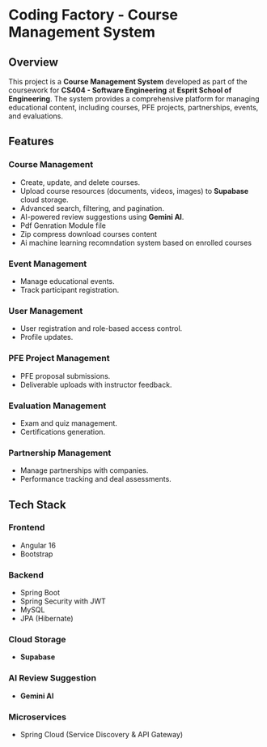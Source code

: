 # Coding Factory - Course Management System

## Overview
This project is a **Course Management System** developed as part of the coursework for **CS404 - Software Engineering** at **Esprit School of Engineering**. The system provides a comprehensive platform for managing educational content, including courses, PFE projects, partnerships, events, and evaluations.

## Features
### Course Management
- Create, update, and delete courses.
- Upload course resources (documents, videos, images) to **Supabase** cloud storage.
- Advanced search, filtering, and pagination.
- AI-powered review suggestions using **Gemini AI**.
- Pdf Genration Module file
- Zip compress download courses content
- Ai machine learning recomndation system based on enrolled courses

### Event Management
- Manage educational events.
- Track participant registration.

### User Management
- User registration and role-based access control.
- Profile updates.

### PFE Project Management
- PFE proposal submissions.
- Deliverable uploads with instructor feedback.

### Evaluation Management
- Exam and quiz management.
- Certifications generation.

### Partnership Management
- Manage partnerships with companies.
- Performance tracking and deal assessments.

## Tech Stack

### Frontend
- Angular 16
- Bootstrap

### Backend
- Spring Boot
- Spring Security with JWT
- MySQL
- JPA (Hibernate)

### Cloud Storage
- **Supabase**

### AI Review Suggestion
- **Gemini AI**

### Microservices
- Spring Cloud (Service Discovery & API Gateway)



